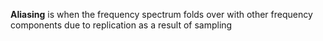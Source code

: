 **Aliasing** is when the frequency spectrum folds over with other frequency components due to replication as a result of sampling